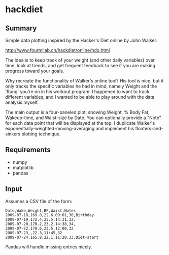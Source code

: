 hackdiet
========


Summary
-------

Simple data plotting inspired by the Hacker's Diet online by John Walker:

http://www.fourmilab.ch/hackdiet/online/hdo.html

The idea is to keep track of your weight (and other daily variables) over time,
look at trends, and get frequent feedback to see if you are making progress
toward your goals.

Why recreate the functionality of Walker's online tool?  His tool is nice, but
it only tracks the specific variables he had in mind, namely Weight and the
'Rung' you're on in his workout program.  I happened to want to track different
variables, and I wanted to be able to play around with the data analysis
myself.

The main output is a four-paneled plot, showing Weight, % Body Fat,
Wakeup-time, and Waist-size by Date.  You can optionally provide a "Note" for
each data point that will be displayed at the top.  I duplicate Walker's
exponentially-weighted-moving-averaging and implement his floaters-and-sinkers
plotting technique.


Requirements
------------

* numpy
* matplotlib
* pandas


Input
-----

Assumes a CSV file of the form:

```
Date,Wake,Weight,BF,Waist,Notes
2009-07-18,169.8,22.6,09:01,30,Birthday
2009-07-19,172.4,23.5,14:31,32,
2009-07-20,170.2,23.2,14:38,34,
2009-07-22,170.6,23.5,12:00,32
2009-07-23,,22.3,11:45,32
2009-07-24,165.8,22.1,11:20,33,Diet-start
```

Pandas will handle missing entries nicely.

